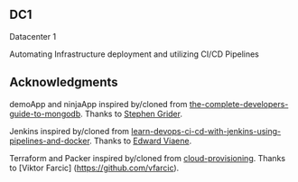 ## DC1
Datacenter 1

Automating Infrastructure deployment and utilizing CI/CD Pipelines

## Acknowledgments

demoApp and ninjaApp inspired by/cloned from [the-complete-developers-guide-to-mongodb](https://www.udemy.com/the-complete-developers-guide-to-mongodb).  Thanks to [Stephen Grider](https://github.com/StephenGrider).

Jenkins inspired by/cloned from [learn-devops-ci-cd-with-jenkins-using-pipelines-and-docker](https://www.udemy.com/learn-devops-ci-cd-with-jenkins-using-pipelines-and-docker/).  Thanks to [Edward Viaene](https://github.com/wardviaene).

Terraform and Packer inspired by/cloned from [cloud-provisioning](https://github.com/vfarcic/cloud-provisioning).  Thanks to [Viktor Farcic] (https://github.com/vfarcic).

